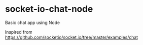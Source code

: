 # socket-io-chat-node
Basic chat app using Node

Inspired from https://github.com/socketio/socket.io/tree/master/examples/chat
